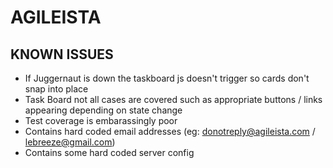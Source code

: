 AGILEISTA
=========

KNOWN ISSUES
------------

 * If Juggernaut is down the taskboard js doesn't trigger so cards don't snap into place
 * Task Board not all cases are covered such as appropriate buttons / links appearing depending on state change
 * Test coverage is embarassingly poor
 * Contains hard coded email addresses (eg: donotreply@agileista.com / lebreeze@gmail.com)
 * Contains some hard coded server config



